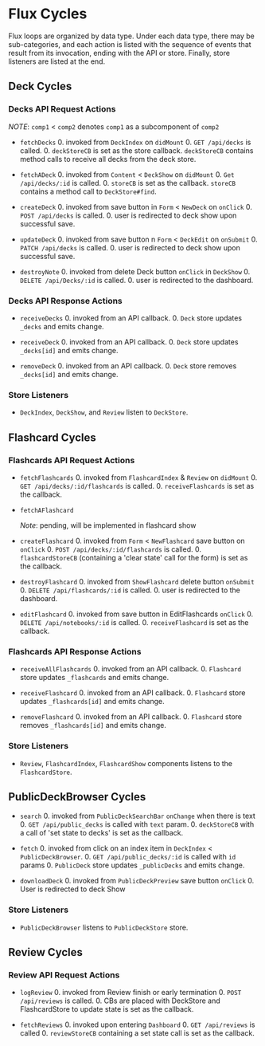 # Flux Cycles

Flux loops are organized by data type. Under each data type, there may
be sub-categories, and each action is listed with the sequence of events
that result from its invocation, ending with the API or store. Finally,
store listeners are listed at the end.

## Deck Cycles

### Decks API Request Actions

*NOTE*: `comp1` < `comp2` denotes `comp1` as a subcomponent of `comp2`

* `fetchDecks`
  0. invoked from `DeckIndex` on `didMount`
  0. `GET /api/decks` is called.
  0. `deckStoreCB` is set as the store callback. `deckStoreCB` contains method
      calls to receive all decks from the
      deck store.

* `fetchADeck`
  0. invoked from `Content` < `DeckShow` on `didMount`
  0. `Get /api/decks/:id` is called.
  0. `storeCB` is set as the callback. `storeCB` contains a method call to
     `DeckStore#find`.

* `createDeck`
  0. invoked from save button in `Form` < `NewDeck` on `onClick`
  0. `POST /api/decks` is called.
  0. user is redirected to deck show upon successful save.

* `updateDeck`
  0. invoked from save button n `Form` < `DeckEdit` on `onSubmit`
  0. `PATCH /api/decks` is called.
  0. user is redirected to deck show upon successful save.

* `destroyNote`
  0. invoked from delete Deck button `onClick` in `DeckShow`
  0. `DELETE /api/Decks/:id` is called.
  0. user is redirected to the dashboard.

### Decks API Response Actions

* `receiveDecks`
  0. invoked from an API callback.
  0. `Deck` store updates `_decks` and emits change.

* `receiveDeck`
  0. invoked from an API callback.
  0. `Deck` store updates `_decks[id]` and emits change.

* `removeDeck`
  0. invoked from an API callback.
  0. `Deck` store removes `_decks[id]` and emits change.

### Store Listeners

* `DeckIndex`, `DeckShow`, and `Review` listen to `DeckStore`.


## Flashcard Cycles

### Flashcards API Request Actions

* `fetchFlashcards`
  0. invoked from `FlashcardIndex` & `Review` on `didMount`
  0. `GET /api/decks/:id/flashcards` is called.
  0. `receiveFlashcards` is set as the callback.

* `fetchAFlashcard`

  *Note*: pending, will be implemented in flashcard show

* `createFlashcard`
  0. invoked from `Form` < `NewFlashcard` save button on `onClick`
  0. `POST /api/decks/:id/flashcards` is called.
  0. `flashcardStoreCB` (containing a 'clear state' call for the form)
      is set as the callback.

* `destroyFlashcard`
  0. invoked from `ShowFlashcard` delete button `onSubmit`
  0. `DELETE /api/flashcards/:id` is called.
  0. user is redirected to the dashboard.

* `editFlashcard`
  0. invoked from save button in EditFlashcards `onClick`
  0. `DELETE /api/notebooks/:id` is called.
  0. `receiveFlashcard` is set as the callback.

### Flashcards API Response Actions

* `receiveAllFlashcards`
  0. invoked from an API callback.
  0. `Flashcard` store updates `_flashcards` and emits change.

* `receiveFlashcard`
  0. invoked from an API callback.
  0. `Flashcard` store updates `_flashcards[id]` and emits change.

* `removeFlashcard`
  0. invoked from an API callback.
  0. `Flashcard` store removes `_flashcards[id]` and emits change.

### Store Listeners

* `Review`, `FlashcardIndex`, `FlashcardShow` components listens to
  the `FlashcardStore`.


## PublicDeckBrowser Cycles

* `search`
  0. invoked from `PublicDeckSearchBar` `onChange` when there is text
  0. `GET /api/public_decks` is called with `text` param.
  0. `deckStoreCB` with a call of 'set state to decks'
     is set as the callback.

* `fetch`
  0. invoked from click on an index item in `DeckIndex` < `PublicDeckBrowser`.
  0. `GET /api/public_decks/:id` is called with `id` params
  0. `PublicDeck` store updates `_publicDecks` and emits change.

* `downloadDeck`
  0. invoked from `PublicDeckPreview` save button `onClick`
  0. User is redirected to deck Show

### Store Listeners

* `PublicDeckBrowser` listens to `PublicDeckStore` store.


## Review Cycles

### Review API Request Actions

* `logReview`
  0. invoked from Review finish or early termination
  0. `POST /api/reviews` is called.
  0. CBs are placed with DeckStore and FlashcardStore to update state is set as
     the callback.

* `fetchReviews`
  0. invoked upon entering `Dashboard`
  0. `GET /api/reviews` is called
  0. `reviewStoreCB` containing a set state call is set as the callback.
